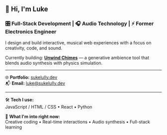 ## 👋 Hi, I'm Luke

### 🎛️ Full-Stack Development | 🎧 Audio Technology | ⚡ Former Electronics Engineer

I design and build interactive, musical web experiences with a focus on creativity, code, and sound.  

Currently building: [**Unwind Chimes**](https://sukelully.github.io/unwind-chimes) — a generative ambience tool that blends audio synthesis with physics simulation.

---

🌐 **Portfolio:** [sukelully.dev](https://sukelully.dev)  
📬 **Email:** [luke@sukelully.dev](mailto:luke@sukelully.dev)

---

🛠️ **Tech I use:**  
JavaScript / HTML / CSS • React • Python

🎯 **What I'm into right now:**  
Creative coding • Real-time interactions • Audio synthesis • Full-stack learning